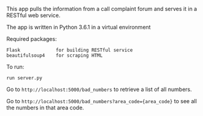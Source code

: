 This app pulls the information from a call complaint forum and serves it in a
RESTful web service.

The app is written in Python 3.6.1 in a virtual environment

Required packages:

    Flask             for building RESTful service
    beautifulsoup4    for scraping HTML

To run:

    run server.py

Go to `http://localhost:5000/bad_numbers` to retrieve a list of all numbers.

Go to `http://localhost:5000/bad_numbers?area_code={area_code}` to see all the
numbers in that area code.

